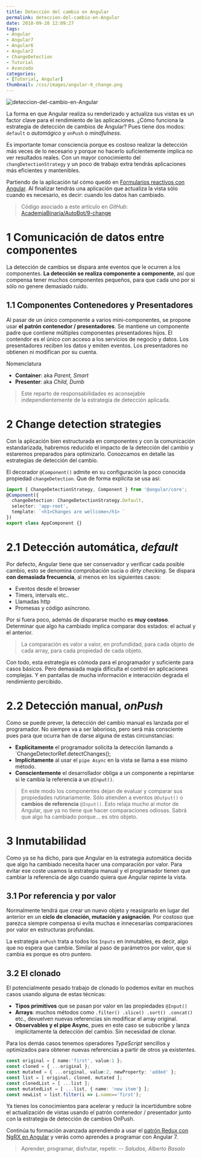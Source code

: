 ```yaml
---
title: Detección del cambio en Angular
permalink: deteccion-del-cambio-en-Angular
date: 2018-09-28 12:09:27
tags:
- Angular
- Angular7
- Angular6
- Angular2
- ChangeDetection
- Tutorial
- Avanzado
categories:
- [Tutorial, Angular]
thumbnail: /css/images/angular-9_change.png
---
```


![deteccion-del-cambio-en-Angular](/images/tutorial-angular-9_change.png)

La forma en que Angular realiza su renderizado y actualiza sus vistas es un factor clave para el rendimiento de las aplicaciones. ¿Cómo funciona la estrategia de detección de cambios de Angular? Pues tiene dos modos: `default` o *automágico* y `onPush` o *mindfulness*.

Es importante tomar consciencia porque es costoso realizar la detección más veces de lo necesario y porque no hacerlo suficientemente implica no ver resultados reales. Con un mayor conocimiento del `changDetectionStrategy` y un poco de trabajo extra tendrás aplicaciones más eficientes y mantenibles.


<!-- more -->

Partiendo de la aplicación tal cómo quedó en [Formularios reactivos con Angular](../formularios-reactivos-con-Angular/). Al finalizar tendrás una aplicación que actualiza la vista sólo cuando es necesario, es decir: cuando los datos han cambiado.

> Código asociado a este artículo en _GitHub_: [AcademiaBinaria/AutoBot/9-change](https://github.com/AcademiaBinaria/autobot/tree/9-change)


# 1 Comunicación de datos entre componentes

La detección de cambios se dispara ante eventos que le ocurren a los componentes. **La detección se realiza componente a componente**, así que compensa tener muchos componentes pequeños, para que cada uno por si sólo no genere demasiado ruido.

## 1.1 Componentes Contenedores y Presentadores

Al pasar de un único componente a varios mini-componentes, se propone usar **el patrón contenedor / presentadores**. Se mantiene un componente padre que contiene múltiples componentes presentadores hijos. El contendor es el único con acceso a los servicios de negocio y datos. Los presentadores reciben los datos y emiten eventos. Los presentadores no obtienen ni modifican por su cuenta.

Nomenclatura
- **Container**: aka *Parent, Smart*
- **Presenter**: aka *Child, Dumb*

> Este reparto de responsabilidades es aconsejable independientemente de la estrategia de detección aplicada.

# 2 Change detection strategies

Con la aplicación bien estructurada en componentes y con la comunicación estandarizada, habremos reducido el impacto de la detección del cambio y estaremos preparados para optimizarlo. Conozcamos en detalle las estrategias de detección del cambio.

El decorador `@Component()` admite en su configuración la poco conocida propiedad `changeDetection`. Que de forma explícita se usa así:

``` typescript
import { ChangeDetectionStrategy, Component } from '@angular/core';
@Component({
  changeDetection: ChangeDetectionStrategy.Default,
  selector: 'app-root',
  template: `<h1>Changes are wellcome</h1> `
})
export class AppComponent {}
```

# 2.1 Detección automática, *default*

Por defecto, Angular tiene que ser conservador y verificar cada posible cambio, esto se denomina comprobación sucia o *dirty checking*. Se dispara **con demasiada frecuencia**, al menos en los siguientes casos:

- Eventos desde el browser
- Timers, intervals etc..
- Llamadas http
- Promesas y código asíncrono.

Por si fuera poco, además de dispararse mucho es **muy costoso**. Determinar que algo ha cambiado implica comparar dos estados: el actual y el anterior.

> La comparación es valor a valor, en profundidad, para cada objeto de cada array, para cada propiedad de cada objeto.

Con todo, esta estrategia es cómoda para el programador y suficiente para casos básicos. Pero demasiada magia dificulta el control en aplicaciones complejas. Y en pantallas de mucha información e interacción degrada el rendimiento percibido.

# 2.2 Detección manual, *onPush*

Como se puede prever, la detección del cambio manual es lanzada por el programador. No siempre va a ser laborioso, pero será más consciente pues para que ocurra han de darse alguna de estas circunstancias:

- **Explícitamente** el programador solicita la detección llamando a `ChangeDetectorRef.detectChanges();
- **Implícitamente** al usar el `pipe Async` en la vista se llama a ese mismo método.
- **Conscientemente** el desarrollador obliga a un componente a repintarse si le cambia la referencia a un `@Input()`.

> En este modo los componentes dejan de evaluar y comparar sus propiedades rutinariamente. Sólo atienden a eventos `@Output()` o **cambios de referencia** `@Input()`. Esto relaja mucho al motor de Angular, que ya no tiene que hacer comparaciones odiosas. Sabrá que algo ha cambiado porque... es otro objeto.

# 3 Inmutabilidad

Como ya se ha dicho, para que Angular en la estrategia automática decida que algo ha cambiado necesita hacer una comparación por valor. Para evitar ese coste usamos la estrategia manual y el programador tienen que cambiar la referencia de algo cuando quiera que Angular repinte la vista.

## 3.1 Por referencia y por valor

Normalmente tendrá que crear un nuevo objeto y reasignarlo en lugar del anterior en un **ciclo de clonación, mutación y asignación**. Por costoso que parezca siempre compensa si evita muchas e innecesarias comparaciones por valor en estructuras profundas.

La estrategia `onPush` trata a todos los `Inputs` en inmutables, es decir, algo que no espera que cambie. Similar al paso de parámetros por valor, que si cambia es porque es otro puntero.

## 3.2 El clonado
El potencialmente pesado trabajo de clonado lo podemos evitar en muchos casos usando alguna de estas técnicas:

- **Tipos primitivos** que se pasan por valor en las propiedades `@Input()`
- **Arrays**: muchos métodos como `.filter() .slice() .sort() .concat()` etc., devuelven nuevas referencias sin modificar el array original.
- **Observables y el pipe Async**, pues en este caso se subscribe y lanza implícitamente la detección del cambio. Sin necesidad de clonar.

Para los demás casos tenemos operadores *TypeScript* sencillos y optimizados para obtener nuevas referencias a partir de otros ya existentes.

```typescript
const original = { name:'first', value:1 };
const cloned = { ...original };
const mutated = { ...original, value:2, newProperty: 'added' };
const list = [ original, cloned, mutated ];
const clonedList = [ ...list ];
const mutatedList = [ ...list, { name: 'new item'} ];
const newList = list.filter(i => i.name=='first');
```


Ya tienes los conocimientos para acelerar y reducir la incertidumbre sobre el actualización de vistas usando el patrón contenedor / presentador junto con la estrategia de detección de cambios OnPush.

Continúa tu formación avanzada aprendiendo a usar el [patrón Redux con NgRX en Angular](../el-patron-redux-con-ngrx-en-angular/) y verás como aprendes a programar con Angular 7.

> Aprender, programar, disfrutar, repetir.
> -- <cite>Saludos, Alberto Basalo</cite>
